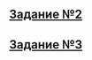 ## [Задание №2](https://drive.google.com/file/d/1zoH2AzDx9grzKtULqUvOToVEKw84Z411/view?usp=sharing)
## [Задание №3](https://drive.google.com/file/d/159bjGUyxCpLHspFeVHYUGtnL_r0gvlC0/view?usp=sharing)
